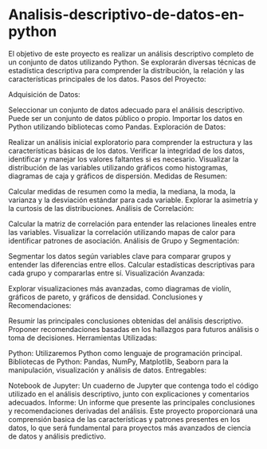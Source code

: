 # Analisis-descriptivo-de-datos-en-python
El objetivo de este proyecto es realizar un análisis descriptivo completo de un conjunto de datos utilizando Python. Se explorarán diversas técnicas de estadística descriptiva para comprender la distribución, la relación y las características principales de los datos.
Pasos del Proyecto:

Adquisición de Datos:

Seleccionar un conjunto de datos adecuado para el análisis descriptivo. Puede ser un conjunto de datos público o propio.
Importar los datos en Python utilizando bibliotecas como Pandas.
Exploración de Datos:

Realizar un análisis inicial exploratorio para comprender la estructura y las características básicas de los datos.
Verificar la integridad de los datos, identificar y manejar los valores faltantes si es necesario.
Visualizar la distribución de las variables utilizando gráficos como histogramas, diagramas de caja y gráficos de dispersión.
Medidas de Resumen:

Calcular medidas de resumen como la media, la mediana, la moda, la varianza y la desviación estándar para cada variable.
Explorar la asimetría y la curtosis de las distribuciones.
Análisis de Correlación:

Calcular la matriz de correlación para entender las relaciones lineales entre las variables.
Visualizar la correlación utilizando mapas de calor para identificar patrones de asociación.
Análisis de Grupo y Segmentación:

Segmentar los datos según variables clave para comparar grupos y entender las diferencias entre ellos.
Calcular estadísticas descriptivas para cada grupo y compararlas entre sí.
Visualización Avanzada:

Explorar visualizaciones más avanzadas, como diagramas de violín, gráficos de pareto, y gráficos de densidad.
Conclusiones y Recomendaciones:

Resumir las principales conclusiones obtenidas del análisis descriptivo.
Proponer recomendaciones basadas en los hallazgos para futuros análisis o toma de decisiones.
Herramientas Utilizadas:

Python: Utilizaremos Python como lenguaje de programación principal.
Bibliotecas de Python: Pandas, NumPy, Matplotlib, Seaborn para la manipulación, visualización y análisis de datos.
Entregables:

Notebook de Jupyter: Un cuaderno de Jupyter que contenga todo el código utilizado en el análisis descriptivo, junto con explicaciones y comentarios adecuados.
Informe: Un informe que presente las principales conclusiones y recomendaciones derivadas del análisis.
Este proyecto proporcionará una comprensión basica de las características y patrones presentes en los datos, lo que será fundamental para proyectos más avanzados de ciencia de datos y análisis predictivo.
